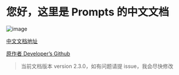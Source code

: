 # 您好，这里是 Prompts 的中文文档

![image](https://github.com/terkelg/prompts/raw/master/prompts.png)

[中文文档地址](https://chinabigpan.github.io/prompts_docs_cn/)

[原作者 Developer’s Github](https://github.com/terkelg)

> 当前文档版本 version 2.3.0，如有问题请提 issue，我会尽快修改

<!-- **译者会尽最可能跟随文档进行更新，维护不易，非常感谢您：** -->

<!-- <table>
    <tbody>
        <tr>
            <td width='220'>
                <img src='./docs/.vuepress/public/images/paidWechatOne.jpeg'/>
            </td>
            <td width='200'>
                <img src='./docs/.vuepress/public/images/paidAlipayOne.jpeg'/>
            </td>
        </tr>
    </tbody>
</table> -->
    

